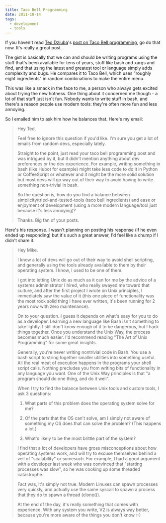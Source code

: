 ```yaml
---
title: Taco Bell Programming
date: 2011-10-14
tags:
  - development
  - tools
---
```


If you haven't read [Ted Dziuba](http://teddziuba.com/)'s [post on Taco Bell programming](http://teddziuba.com/2010/10/taco-bell-programming.html), go do that now. It's really a great post.

The gist is basically that we can and should be writing programs using the stuff that's been available for tens of years, stuff like bash and xargs and find, and that using the latest and greatest tool or language simply adds complexity and bugs. He compares it to Taco Bell, which uses "roughly eight ingredients" in random combinations to make the entire menu.

This was like a smack in the face to me, a person who always gets excited about trying the new hotness. One thing about it concerned me though - a lot of that stuff just isn't fun. Nobody wants to write stuff in bash, and there's a reason people use modern tools: they're often more fun and less annoying.

So I emailed him to ask him how he balances that. Here's my email:

> Hey Ted,
>
> Feel free to ignore this question if you'd like. I'm sure you get a lot of emails from random devs, especially lately.
>
> Straight to the point, just read your taco bell programming post and was intrigued by it, but it didn't mention anything about dev preferences or the dev experience. For example, writing something in bash (like Hubot for example) might take less code to do it in Python or CoffeeScript or whatever and it might be the more solid solution but most devs will go way out of their way to avoid having to write something non-trivial in bash.
>
> So the question is, how do you find a balance between simplicity/tried-and-tested-tools (taco bell ingredients) and ease or enjoyment of development (using a more modern language/tool just because it's less annoying)?
>
> Thanks. Big fan of your posts.

Here's his response. I wasn't planning on posting his response (if he even ended up responding) but it's such a great answer, I'd feel like a chump if I didn't share it.

> Hey Mike.
>
> I know a lot of devs will go out of their way to avoid shell scripting, and generally using the tools already available to them by their operating system. I know, I used to be one of them.
>
> I got into letting Unix do as much as it can for me by the advice of a systems administrator I hired, who really swayed me toward that culture, and after the first project I wrote on Unix principles, I immediately saw the value of it (this one piece of functionality was the most rock solid thing I have ever written, it's been running for 2 years now with zero maintenance).
>
> On to your question. I guess it depends on what's easy for you to do as a developer. Learning a new language like Bash isn't something to take lightly. I still don't know enough of it to be dangerous, but I hack things together. Once you understand the Unix Way, the process becomes much easier. I'd recommend reading "The Art of Unix Programming" for some great insights.
>
> Generally, you're never writing nontrivial code in Bash. You use a bash script to string together smaller utilities into something useful. All the real meat of execution happens in the programs your shell script calls. Nothing precludes you from writing bits of functionality in any language you want. One of the Unix Way principles is that "a program should do one thing, and do it well".
>
> When I try to find the balance between Unix tools and custom tools, I ask 3 questions:
>
> 1.  What parts of this problem does the operating system solve for me?
>
> 2.  Of the parts that the OS can't solve, am I simply not aware of something my OS does that can solve the problem? (This happens a lot.)
>
> 3.  What's likely to be the most brittle part of the system?
>
> I find that a lot of developers have gross misconceptions about how operating systems work, and will try to excuse themselves behind a veil of "scalability" or somesuch. For example, I had a good argument with a developer last week who was convinced that "starting processes was slow", so he was cooking up some threaded catastrophe.
>
> Fact was, it's simply not true. Modern Linuxes can spawn processes very quickly, and actually use the same syscall to spawn a process that they do to spawn a thread (clone()).
>
> At the end of the day, it's really something that comes with experience. With any system you write, V2 is always way better, because you're more aware of the things you don't know :-)
